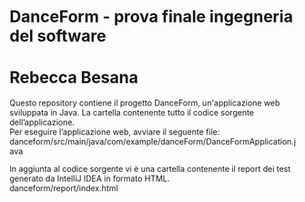 # DanceForm - prova finale ingegneria del software 
# Rebecca Besana 

Questo repository contiene il progetto DanceForm, un'applicazione web sviluppata in Java.
La cartella contenente tutto il codice sorgente dell’applicazione.  
Per eseguire l’applicazione web, avviare il seguente file:
danceform/src/main/java/com/example/danceForm/DanceFormApplication.java

In aggiunta al codice sorgente vi è una cartella contenente il report dei test generato da IntelliJ IDEA in formato HTML.  
danceform/report/index.html

